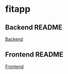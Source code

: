 # fitapp

## Backend README
[Backend](https://github.com/artofbw/fitapp/backend/README.md)


## Frontend README
[Frontend](https://github.com/artofbw/fitapp/frontend/README.md)